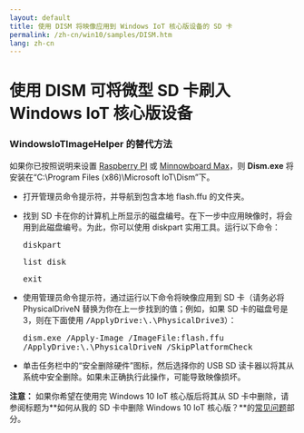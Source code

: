 ```yaml
---
layout: default
title: 使用 DISM 将映像应用到 Windows IoT 核心版设备的 SD 卡
permalink: /zh-cn/win10/samples/DISM.htm
lang: zh-cn
---
```


# 使用 DISM 可将微型 SD 卡刷入 Windows IoT 核心版设备

### WindowsIoTImageHelper 的替代方法

如果你已按照说明来设置 [Raspberry PI]({{site.baseurl}}/{{page.lang}}/win10/SetupRPI.htm) 或 [Minnowboard Max]({{site.baseurl}}/{{page.lang}}/win10/SetupMBM.htm)，则 **Dism.exe** 将安装在“C:\\Program Files \(x86\)\\Microsoft IoT\\Dism”下。

* 打开管理员命令提示符，并导航到包含本地 flash.ffu 的文件夹。

* 找到 SD 卡在你的计算机上所显示的磁盘编号。在下一步中应用映像时，将会用到此磁盘编号。为此，你可以使用 diskpart 实用工具。运行以下命令：<br />

	<kbd>diskpart</kbd>

    <kbd>list disk</kbd>

    <kbd>exit</kbd>

* 使用管理员命令提示符，通过运行以下命令将映像应用到 SD 卡（请务必将 PhysicalDriveN 替换为你在上一步找到的值；例如，如果 SD 卡的磁盘号是 3，则在下面使用 <kbd>/ApplyDrive:\\.\\PhysicalDrive3</kbd>）：
	
	<kbd>dism.exe /Apply-Image /ImageFile:<fullpath>flash.ffu /ApplyDrive:\\.\\PhysicalDriveN /SkipPlatformCheck</fullpath></kbd>

* 单击任务栏中的“安全删除硬件”图标，然后选择你的 USB SD 读卡器以将其从系统中安全删除。如果未正确执行此操作，可能导致映像损坏。

**注意：** 如果你希望在使用完 Windows 10 IoT 核心版后将其从 SD 卡中删除，请参阅标题为**如何从我的 SD 卡中删除 Windows 10 IoT 核心版？**的[常见问题]({{site.baseurl}}/{{page.lang}}/Faqs.htm)部分。
